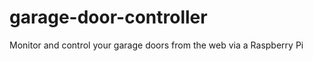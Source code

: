 garage-door-controller
======================

Monitor and control your garage doors from the web via a Raspberry Pi

